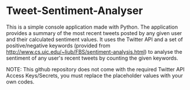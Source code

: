 # Tweet-Sentiment-Analyser

This is a simple console application made with Python. The application provides a summary of the most recent tweets posted by any given
user and their calculated sentiment values. It uses the Twitter API and a set of positive/negative keywords (provided from http://www.cs.uic.edu/~liub/FBS/sentiment-analysis.html) to analyse the sentiment of any user's recent tweets by counting the given keywords.

NOTE: This github repository does not come with the required Twitter API Access Keys/Secrets, you must replace the placeholder values with your own codes.
